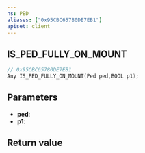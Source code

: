 ```yaml
---
ns: PED
aliases: ["0x95CBC65780DE7EB1"]
apiset: client
---
```

## IS_PED_FULLY_ON_MOUNT

```c
// 0x95CBC65780DE7EB1
Any IS_PED_FULLY_ON_MOUNT(Ped ped,BOOL p1);
```


## Parameters
* **ped**:
* **p1**:

## Return value